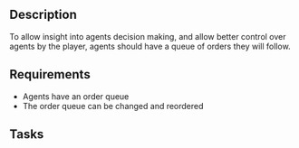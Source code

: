 ## Description

To allow insight into agents decision making, and allow better control over agents by the player, agents should have a queue of orders they will follow.

## Requirements

- Agents have an order queue
- The order queue can be changed and reordered 

## Tasks